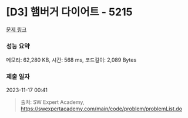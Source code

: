 # [D3] 햄버거 다이어트 - 5215 

[문제 링크](https://swexpertacademy.com/main/code/problem/problemDetail.do?contestProbId=AWT-lPB6dHUDFAVT) 

### 성능 요약

메모리: 62,280 KB, 시간: 568 ms, 코드길이: 2,089 Bytes

### 제출 일자

2023-11-17 00:41



> 출처: SW Expert Academy, https://swexpertacademy.com/main/code/problem/problemList.do